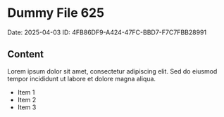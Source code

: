 # Dummy File 625

Date: 2025-04-03
ID: 4FB86DF9-A424-47FC-BBD7-F7C7FBB28991

## Content

Lorem ipsum dolor sit amet, consectetur adipiscing elit.
Sed do eiusmod tempor incididunt ut labore et dolore magna aliqua.

* Item 1
* Item 2
* Item 3
